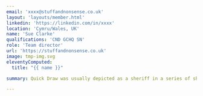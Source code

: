 ```yaml
---
email: 'xxxx@stuffandnonsense.co.uk'
layout: 'layouts/member.html'
linkedin: 'https://linkedin.com/in/xxxx'
location: 'Cymru/Wales, UK'
name: 'Sue Clarke'
qualifications: 'CND GCHQ SN'
role: 'Team director'
url: 'https://stuffandnonsense.co.uk'
image: tmp-img.svg
eleventyComputed:
  title: "{{ name }}"

summary: Quick Draw was usually depicted as a sheriff in a series of short films set in the Old West. Quick Draw was often accompanied by his deputy, a Mexican burro called Baba Looey (also voiced by Daws Butler), who spoke with a Mexican accent and called his partner “Queeks Draw.”

---
```

